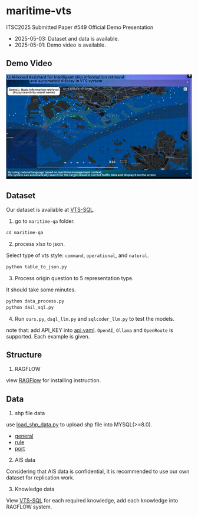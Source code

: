 # maritime-vts
ITSC2025 Submitted Paper #549 Official Demo Presentation

- 2025-05-03: Dataset and data is available.
- 2025-05-01: Demo video is available.

## Demo Video

![Demo演示](./demo/demo.gif)

## Dataset

Our dataset is available at [VTS-SQL](https://huggingface.co/datasets/PassbyGrocer/vts-sql).

1. go to `maritime-qa` folder.
```sql
cd maritime-qa
```

2. process xlsx to json.

Select type of vts style: `command`, `operational`, and `natural`.
```sql
python table_to_json.py
```

3. Process origin question to 5 representation type.

It should take some minutes.
```sql
python data_process.py
python dail_sql.py
```

4. Run `ours.py`, `dsql_llm.py` and `sqlcoder_llm.py` to test the models.

note that: add API_KEY into [api.yaml](./maritime-qa/api.yaml). `OpenAI`, `Ollama` and `OpenRoute` is supported. Each example is given.

## Structure

1. RAGFLOW

view [RAGFlow](https://github.com/infiniflow/ragflow) for installing instruction.



## Data
1. shp file data

use [load_shp_data.py](./llm-vts/data/load_shp_data.py) to upload shp file into MYSQL(>=8.0).
- [general](./llm-vts/data/general/)
- [rule](./llm-vts/data/rule/)
- [port](./llm-vts/data/port/)

2. AIS data

Considering that AIS data is confidential, it is recommended to use our own dataset for replication work.

3. Knowledge data

View [VTS-SQL](https://huggingface.co/datasets/PassbyGrocer/vts-sql) for each required knowledge, add each knowledge into RAGFLOW system.